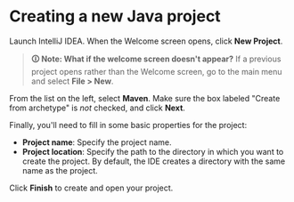 # Creating a new Java project

Launch IntelliJ IDEA. When the Welcome screen opens, click **New Project**.

>**🛈 Note: What if the welcome screen doesn't appear?**
If a previous project opens rather than the Welcome screen, go to the main menu and select **File > New**.

From the list on the left, select **Maven**. Make sure the box labeled "Create from archetype" is _not_ checked, and click **Next**.

Finally, you'll need to fill in some basic properties for the project:
-   **Project name**: Specify the project name.
-   **Project location**: Specify the path to the directory in which you want to create the project. By default, the IDE creates a directory with the same name as the project.

Click **Finish** to create and open your project.